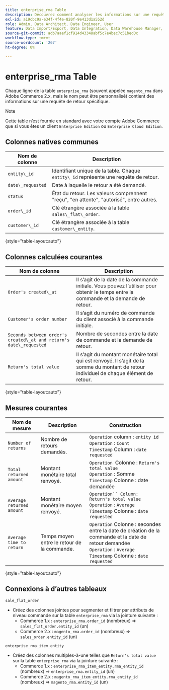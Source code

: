 ```yaml
---
title: enterprise_rma Table
description: Découvrez comment analyser les informations sur une requête de retour spécifique.
exl-id: a19cbc9a-e34f-4f4e-820f-9e413d1a552d
role: Admin, Data Architect, Data Engineer, User
feature: Data Import/Export, Data Integration, Data Warehouse Manager, Commerce Tables
source-git-commit: adb7aaef1cf914d43348abf5c7e4bec7c51bed0c
workflow-type: tm+mt
source-wordcount: '267'
ht-degree: 0%

---
```


# enterprise_rma Table

Chaque ligne de la table `enterprise_rma` (souvent appelée `magento_rma` dans Adobe Commerce 2.x, mais le nom peut être personnalisé) contient des informations sur une requête de retour spécifique.

>[!NOTE]
>
>Cette table n’est fournie en standard avec votre compte Adobe Commerce que si vous êtes un client `Enterprise Edition` ou `Enterprise Cloud Edition`.

## Colonnes natives communes

| **Nom de colonne** | **Description** |
|---|---|
| `entity\_id` | Identifiant unique de la table. Chaque `entity\_id` représente une requête de retour. |
| `date\_requested` | Date à laquelle le retour a été demandé. |
| `status` | État du retour. Les valeurs comprennent &quot;reçu&quot;, &quot;en attente&quot;, &quot;autorisé&quot;, entre autres. |
| `order\_id` | Clé étrangère associée à la table `sales\_flat\_order`. |
| `customer\_id` | Clé étrangère associée à la table `customer\_entity`. |

{style="table-layout:auto"}

## Colonnes calculées courantes

| **Nom de colonne** | **Description** |
|---|---|
| `Order's created\_at` | Il s’agit de la date de la commande initiale. Vous pouvez l’utiliser pour obtenir le temps entre la commande et la demande de retour. |
| `Customer's order number` | Il s’agit du numéro de commande du client associé à la commande initiale. |
| `Seconds between order's created\_at and return's date\_requested` | Nombre de secondes entre la date de commande et la demande de retour. |
| `Return's total value` | Il s’agit du montant monétaire total qui est renvoyé. Il s’agit de la somme du montant de retour individuel de chaque élément de retour. |

{style="table-layout:auto"}

## Mesures courantes

| **Nom de mesure** | **Description** | **Construction** |
|---|---|---|
| `Number of returns` | Nombre de retours demandés. | `Operation` column : `entity id`<br>`Operation` : `Count`<br>`Timestamp` Column : `date requested` |
| `Total returned amount` | Montant monétaire total renvoyé. | `Operation `Colonne : `Return's total value`<br>`Operation` : Somme<br>`Timestamp` Colonne : date demandée |
| `Average returned amount` | Montant monétaire moyen renvoyé. | `Operation`` Column: Return's total value`<br>`Operation` : `Average`<br>`Timestamp` Colonne : `date requested` |
| `Average time to return` | Temps moyen entre le retour de la commande. | `Operation` Colonne : secondes entre la date de création de la commande et la date de retour demandée<br>`Operation` : `Average`<br>`Timestamp` Colonne : `date requested` |

{style="table-layout:auto"}

## Connexions à d’autres tableaux

`sale_flat_order`

* Créez des colonnes jointes pour segmenter et filtrer par attributs de niveau commande sur la table `enterprise_rma` via la jointure suivante :
   * Commerce 1.x : `enterprise_rma.order_id` (nombreux) => `sales_flat_order.entity_id` (un)
   * Commerce 2.x : `magento_rma.order_id` (nombreux) => `sales_order.entity_id` (un)

`enterprise_rma_item_entity`

* Créez des colonnes multiples-à-une telles que `Return's total value` sur la table `enterprise_rma` via la jointure suivante :
   * Commerce 1.x : `enterprise_rma_item_entity.rma_entity_id` (nombreux) => `enterprise_rma.entity_id` (un)
   * Commerce 2.x : `magento_rma_item_entity.rma_entity_id ` (nombreux) => `magento_rma.entity_id` (un)
